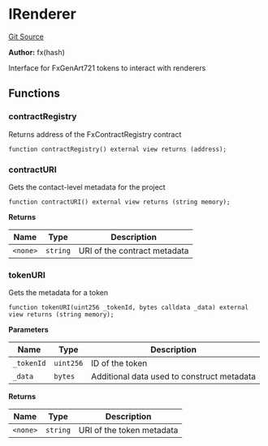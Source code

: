 # IRenderer
[Git Source](https://github.com/fxhash/fxhash-evm-contracts/blob/437282be235abab247d75ca27e240f794022a9e1/src/interfaces/IRenderer.sol)

**Author:**
fx(hash)

Interface for FxGenArt721 tokens to interact with renderers


## Functions
### contractRegistry

Returns address of the FxContractRegistry contract


```solidity
function contractRegistry() external view returns (address);
```

### contractURI

Gets the contact-level metadata for the project


```solidity
function contractURI() external view returns (string memory);
```
**Returns**

|Name|Type|Description|
|----|----|-----------|
|`<none>`|`string`|URI of the contract metadata|


### tokenURI

Gets the metadata for a token


```solidity
function tokenURI(uint256 _tokenId, bytes calldata _data) external view returns (string memory);
```
**Parameters**

|Name|Type|Description|
|----|----|-----------|
|`_tokenId`|`uint256`|ID of the token|
|`_data`|`bytes`|Additional data used to construct metadata|

**Returns**

|Name|Type|Description|
|----|----|-----------|
|`<none>`|`string`|URI of the token metadata|


